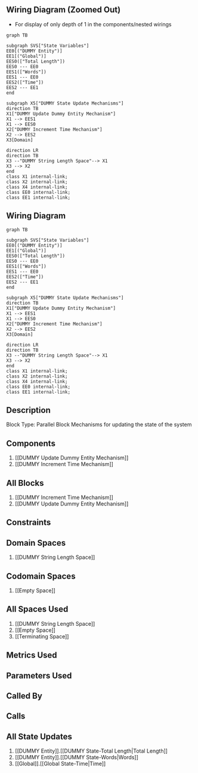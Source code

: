 ## Wiring Diagram (Zoomed Out)

- For display of only depth of 1 in the components/nested wirings
```mermaid
graph TB

subgraph SVS["State Variables"]
EE0[("DUMMY Entity")]
EE1[("Global")]
EES0(["Total Length"])
EES0 --- EE0
EES1(["Words"])
EES1 --- EE0
EES2(["Time"])
EES2 --- EE1
end

subgraph X5["DUMMY State Update Mechanisms"]
direction TB
X1["DUMMY Update Dummy Entity Mechanism"]
X1 --> EES1
X1 --> EES0
X2["DUMMY Increment Time Mechanism"]
X2 --> EES2
X3[Domain]

direction LR
direction TB
X3 --"DUMMY String Length Space"--> X1
X3 --> X2
end
class X1 internal-link;
class X2 internal-link;
class X4 internal-link;
class EE0 internal-link;
class EE1 internal-link;

```

## Wiring Diagram

```mermaid
graph TB

subgraph SVS["State Variables"]
EE0[("DUMMY Entity")]
EE1[("Global")]
EES0(["Total Length"])
EES0 --- EE0
EES1(["Words"])
EES1 --- EE0
EES2(["Time"])
EES2 --- EE1
end

subgraph X5["DUMMY State Update Mechanisms"]
direction TB
X1["DUMMY Update Dummy Entity Mechanism"]
X1 --> EES1
X1 --> EES0
X2["DUMMY Increment Time Mechanism"]
X2 --> EES2
X3[Domain]

direction LR
direction TB
X3 --"DUMMY String Length Space"--> X1
X3 --> X2
end
class X1 internal-link;
class X2 internal-link;
class X4 internal-link;
class EE0 internal-link;
class EE1 internal-link;

```

## Description

Block Type: Parallel Block
Mechanisms for updating the state of the system
## Components
1. [[DUMMY Update Dummy Entity Mechanism]]
2. [[DUMMY Increment Time Mechanism]]

## All Blocks
1. [[DUMMY Increment Time Mechanism]]
2. [[DUMMY Update Dummy Entity Mechanism]]

## Constraints

## Domain Spaces
1. [[DUMMY String Length Space]]

## Codomain Spaces
1. [[Empty Space]]

## All Spaces Used
1. [[DUMMY String Length Space]]
2. [[Empty Space]]
3. [[Terminating Space]]

## Metrics Used

## Parameters Used

## Called By

## Calls

## All State Updates
1. [[DUMMY Entity]].[[DUMMY State-Total Length|Total Length]]
2. [[DUMMY Entity]].[[DUMMY State-Words|Words]]
3. [[Global]].[[Global State-Time|Time]]

